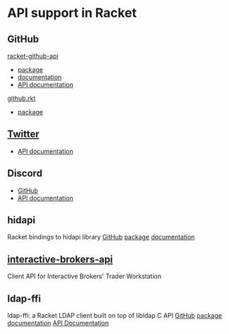 # API support in Racket 

## GitHub

[racket-github-api](https://github.com/eu90h/racket-github-api) 
* [package](https://pkgs.racket-lang.org/package/github-api) 
* [documentation](https://docs.racket-lang.org/github-api/index.html)
* [API documentation](https://developer.github.com/v3/)

[github.rkt](https://github.com/samth/github.rkt)
* [package](https://pkgs.racket-lang.org/package/github)

## [Twitter](https://gist.github.com/dvanhorn/815bdda5cfcdee18d480cb6a5d1119f3) 
* [API documentation](https://developer.twitter.com/en/docs/tweets/post-and-engage/overview)

## Discord
* [GitHub](https://github.com/nitros12/racket-cord)
* [API documentation](https://discordapp.com/developers/docs/intro)

## hidapi
Racket bindings to hidapi library
[GitHub](https://github.com/jpathy/hidapi.git)
[package](https://pkgs.racket-lang.org/package/hidapi)
[documentation](https://docs.racket-lang.org/hidapi/index.html)

## [interactive-brokers-api](https://github.com/evdubs/interactive-brokers-api/tree/master)
Client API for Interactive Brokers' Trader Workstation

## ldap-ffi
ldap-ffi: a Racket LDAP client built on top of libldap C API
[GitHub](https://github.com/DmHertz/ldap-ffi)
[package](https://pkgs.racket-lang.org/package/ldap-ffi)
[documentation](https://docs.racket-lang.org/ldap-ffi/index.html)
[API Documentation](http://www.openldap.org/)
